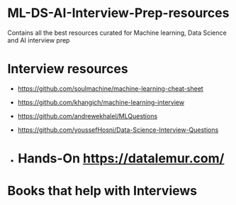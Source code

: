 # ML-DS-AI-Interview-Prep-resources
Contains all the best resources curated for Machine learning, Data Science and AI interview prep

# Interview resources
  * https://github.com/soulmachine/machine-learning-cheat-sheet
  
  * https://github.com/khangich/machine-learning-interview
  
  * https://github.com/andrewekhalel/MLQuestions
  
  * https://github.com/youssefHosni/Data-Science-Interview-Questions
- # Hands-On https://datalemur.com/

# Books that help with Interviews

